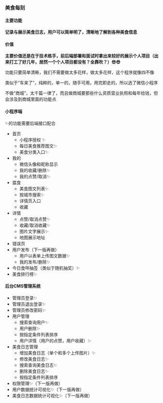 ### 美食每刻

#### 主要功能

**记录与展示美食日志，用户可以简单明了，清晰地了解到各种美食信息**



#### 价值

**主要价值还是在于技术练手，前后端部署和面试时拿出来较好的展示个人项目（出来打工了好几年，居然一个个人项目都没有？全靠吹？）😎😎**

功能只要简单清晰，我们不需要做太多花样，做太多花样，这个程序就像四不像

类似于“车来了”，纯粹的，单一的，随手可用，用完即走的，所以选了微信小程序

不做“商城”，太千篇一律了，而且做商城要那些什么资质营业执照和每年给钱，但会涉及到商城里面的功能点



#### 小程序端

✨的功能需要后端接口配合

- 首页
  - 小程序授权 ✨
  - 每日美食推荐图文✨
  - 美食分类入口✨
- 我的
  - 微信头像和昵称显示
  - 我的收藏/删除✨
  - 我的点赞/取消✨
- 揾食
  - 美食图文列表✨
  - 按城市搜索✨
  - 详情页入口
  - 收藏
- 详情
  - 点赞/取消点赞✨
  - 收藏/取消收藏✨
  - 图片文字展示✨
  - 地图展示地址
- 错误页
- 用户发布（下一版再做）
  - 用户以表单上传图文数据✨
  - 我的发布/删除✨
- 今日食咩抽签（类似于随机抽奖）✨
- 美食排行榜✨



#### 后台CMS管理系统

- 管理员登录✨
- 管理员退出登录✨
- 管理员修改密码✨
- 用户管理
  - 搜索查询用户✨
  - 用户删除✨
  - 按指定条件列表排序
  - 用户详情（用户的点赞，用户收藏）✨
- 美食日志管理
  - 增加美食日志（单个和多个上传图片）✨
  - 修改美食日志✨
  - 搜索查询美食日志✨
  - 删除美食日志✨
  - 按指定条件列表排序
- 权限管理✨（下一版再做）
- 用户数据统计可视化✨（下一版再做）
- 美食日志数据统计可视化✨（下一版再做）